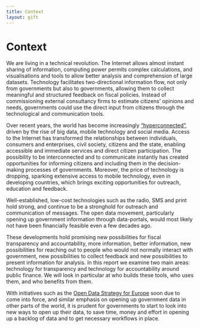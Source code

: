 ```yaml
---
title: Context
layout: gift
---
```


# Context

We are living in a technical revolution. The Internet allows almost instant sharing of information, computing power permits complex calculations, and visualisations and tools to allow better analysis and comprehension of large datasets. Technology facilitates two-directional information flow, not only from governments but also to governments, allowing them to collect meaningful and structured feedback on fiscal policies. Instead of commissioning external consultancy firms to estimate citizens’ opinions and needs, governments could use the direct input from citizens through the technological and communication tools.

Over recent years, the world has become increasingly [“hyperconnected”](http://reports.weforum.org/global-information-technology-2012/), driven by the rise of big data, mobile technology and social media. Access to the Internet has transformed the relationships between individuals, consumers and enterprises, civil society, citizens and the state, enabling accessible and immediate services and direct citizen participation. The possibility to be interconnected and to communicate instantly has created opportunities for informing citizens and including them in the decision-making processes of governments.  Moreover, the price of technology is dropping, sparking extensive access to mobile technology, even in developing countries, which brings exciting opportunities for outreach, education and feedback.

Well-established, low-cost technologies such as the radio, SMS  and print hold strong, and continue to be a stronghold for outreach and communication of messages. The open data movement, particularly opening up government information through data-portals, would most likely not have been financially feasible even a few decades ago.

These developments hold promising new possibilities for fiscal transparency and accountability, more information, better information, new possibilities for reaching out to people who would not normally interact with government, new possibilities to collect feedback and new possibilities to present information for analysis. In this report we examine two main areas: technology for transparency and technology for accountability around public finance. We will look in particular at who builds these tools, who uses them, and who benefits from them.

With initiatives such as the [Open Data Strategy for Europe](http://bit.ly/EUopendata) soon due to come into force, and similar emphasis on opening up government data in other parts of the world, it is prudent for governments to start to look into new ways to open up their data, to save time, money and effort in opening up a backlog of data and to get necessary workflows in place.
